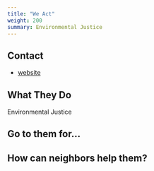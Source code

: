 ```yaml
---
title: "We Act"
weight: 200
summary: Environmental Justice
---
```


## Contact

* [website](https://www.weact.org/)

## What They Do

Environmental Justice

## Go to them for...

## How can neighbors help them?